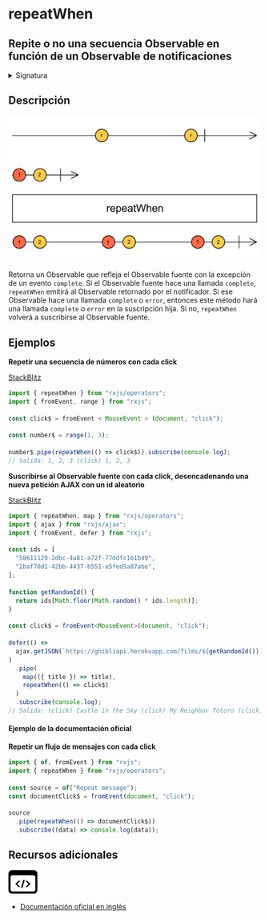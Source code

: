 # repeatWhen

<h2 class="subtitle"> Repite o no una secuencia Observable en función de un Observable de notificaciones
</h2>

<details>
<summary>Signatura</summary>

### Firma

`repeatWhen<T>(notifier: (notifications: Observable<any>) => Observable<any>): MonoTypeOperatorFunction<T>`

### Parámetros

<table>
<tr><td>notifier</td><td>Recibe un Observable de notificaciones con las que el usuario puede completar el flujo o provocar un error, abortando la repetición.</td></tr>
</table>

### Retorna

`MonoTypeOperatorFunction<T>`: El Observable fuente modificado con lógica de repetición.

</details>

## Descripción

<img src="assets/images/marble-diagrams/utility/repeatWhen.png" alt="Diagrama de canicas del operador repeatWhen">

<!-- TODO Revise translation -->

Retorna un Observable que refleja el Observable fuente con la excepción de un evento `complete`. Si el Observable fuente hace una llamada `complete`, `repeatWhen` emitirá al Observable retornado por el notificador. Si ese Observable hace una llamada `complete` o `error`, entonces este método hará una llamada `complete` o `error` en la suscripción hija. Si no, `repeatWhen` volverá a suscribirse al Observable fuente.

<!-- Returns an Observable that mirrors the source Observable with the exception of a complete. If the source Observable calls complete, this method will emit to the Observable returned from notifier. If that Observable calls complete or error, then this method will call complete or error on the child subscription. Otherwise this method will resubscribe to the source Observable. -->

## Ejemplos

**Repetir una secuencia de números con cada click**

<a target="_blank" href="https://stackblitz.com/edit/docu-rxjs-repeatwhen?file=index.ts">StackBlitz</a>

```javascript
import { repeatWhen } from "rxjs/operators";
import { fromEvent, range } from "rxjs";

const click$ = fromEvent < MouseEvent > (document, "click");

const number$ = range(1, 3);

number$.pipe(repeatWhen(() => click$)).subscribe(console.log);
// Salida: 1, 2, 3 (click) 1, 2, 3
```

**Suscribirse al Observable fuente con cada click, desencadenando una nueva petición AJAX con un id aleatorio**

<a target="_blank" href="https://stackblitz.com/edit/rxjs-repeatwhen-2?file=index.ts">StackBlitz</a>

```typescript
import { repeatWhen, map } from "rxjs/operators";
import { ajax } from "rxjs/ajax";
import { fromEvent, defer } from "rxjs";

const ids = [
  "58611129-2dbc-4a81-a72f-77ddfc1b1b49",
  "2baf70d1-42bb-4437-b551-e5fed5a87abe",
];

function getRandomId() {
  return ids[Math.floor(Math.random() * ids.length)];
}

const click$ = fromEvent<MouseEvent>(document, "click");

defer(() =>
  ajax.getJSON(`https://ghibliapi.herokuapp.com/films/${getRandomId()}`)
)
  .pipe(
    map(({ title }) => title),
    repeatWhen(() => click$)
  )
  .subscribe(console.log);
// Salida: (click) Castle in the Sky (click) My Neighbor Totoro (click) My Neighbor Totoro...
```

#### Ejemplo de la documentación oficial

**Repetir un flujo de mensajes con cada click**

```javascript
import { of, fromEvent } from "rxjs";
import { repeatWhen } from "rxjs/operators";

const source = of("Repeat message");
const documentClick$ = fromEvent(document, "click");

source
  .pipe(repeatWhen(() => documentClick$))
  .subscribe((data) => console.log(data));
```

<div class="additional-section">

## Recursos adicionales

<a target="_blank" href="https://github.com/ReactiveX/rxjs/blob/master/src/internal/operators/repeatWhen.ts">
<img src="assets/icons/source-code.png" alt="Source code">
</a>
</div>

- <a target="_blank" href="https://rxjs.dev/api/operators/repeatWhen">Documentación oficial en inglés</a>
